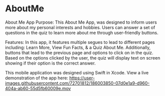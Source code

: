 # AboutMe
About Me App
Purpose: This About Me App, was designed to inform users more about my personal interests and hobbies. Users can answer a set of questions in the quiz to
learn more about me through user-friendly buttons. 

Features: In this app, it features multiple segues to lead to different pages including: Learn More, View Fun Facts, & a Quiz About Me. Additionally,
buttons that lead to the previous page and options to click on in the quiz. Based on the options clicked by the user, the quiz will display text on screen
showing if their option is the correct answer.

This mobile application was designed using Swift in Xcode. 
View a live demonstration of the app here:
https://user-images.githubusercontent.com/72701812/186003850-07d0e1a9-d960-404a-ab60-55d5fb60009e.mov

